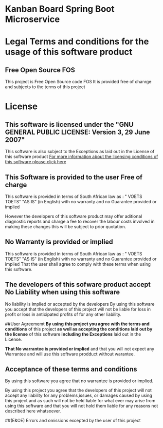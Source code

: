 # Kanban Board Spring Boot Microservice

# Legal Terms and conditions for the usage of this software product

## Free Open Source FOS
This project is Free Open Source code FOS
It is provided free of chanrge and subjects to the terms of this project

# License
## This software is licensed under the "GNU GENERAL PUBLIC LICENSE: Version 3, 29 June 2007"
This software is also subject to the Exceptions as laid out in the License of this software product
[For more information about the licensing conditions of this software please click here](https://github.com/nic0michael/Nicos-Kanban-Board-Microservice/blob/master/license.md)

## This Software is provided to the user Free of charge
This software is provided in terms of South African law as : " VOETS TOETS" "AS IS" (in English) with no warranty and no Guarantee provided or implied

However the developers of this software product may offer aditional diagnostic reports and charge a fee to recover the labour costs involved in making these changes this will be subject to prior quotation.

## No Warranty is provided or implied
This software is provided in terms of South African law as : " VOETS TOETS" "AS IS" (in English) with no warranty and no Guarantee provided or implied
That the user shall agree to comply with these terms when using this software.

## The developers of this sofware product accept No Liability when using this software
No liability is implied or accepted by the developers
By using this software you accept that the developers of this project will not be liable for loss in profit or loss in anticipated profits of for any other liability.


##User Agreememt 
**By using this project you agree with the terms and conditions** of this project **as well as accepting the conditions laid out by the license** of this software **including the Exceptions** laid out in the License.

**That No warrantee is provided or implied** and that you will not expect any Warrantee and will use this software prodduct without warantee.

## Acceptance of these terms and conditions
By using this software you agree that no warrantee is provided or implied.

By using this project you agree that the developers of this project will not accept any liability for any problems,issues, or damages caused by using this project and as such will not be held liable for what ever may arise from using this software and that you will not hold them liable for any reasons not described here whatsoever.

##(E&OE)
Errors and omissions excepted by the user of this project
